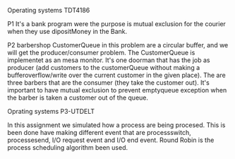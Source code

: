 Operating systems TDT4186

P1
It's a bank program were the purpose is mutual exclusion for the courier when they use dipositMoney in the Bank.


P2 barbershop
CustomerQueue in this problem are a circular buffer, 
and we will get the producer/consumer problem. The CustomerQueue is implementet as an mesa monitor.
It's one doorman that has the job as producer (add customers to the customerQueue without making a bufferoverflow/write over the current customer in the given place). The are three barbers that are the consumer (they take the customer out). It's important to have mutual exclusion to prevent emptyqueue exception when the barber is taken a customer out of the queue. 


Oprating systems P3-UTDELT

In this assignment we simulated how a process are being procesed.
This is been done have making different event that are processswitch,
 processesend, I/O request event and I/O end event. Round Robin is the process scheduling algorithm been used.



